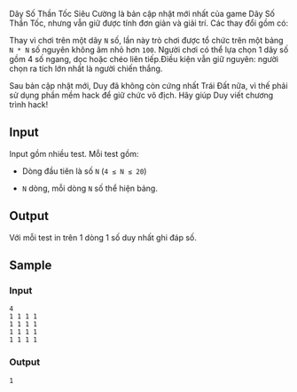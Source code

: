 Dãy Số Thần Tốc Siêu Cường là bản cập nhật mới nhất của game Dãy Số Thần Tốc, nhưng vẫn giữ được tính đơn giản và giải trí. Các thay đổi gồm có:

Thay vì chơi trên một dãy `N` số, lần này trò chơi được tổ chức trên một bảng `N * N` số nguyên không âm nhỏ hơn `100`. Người chơi có thể lựa chọn 1 dãy số gồm 4 số ngang, dọc hoặc chéo liên tiếp.Điều kiện vẫn giữ nguyên: người chọn ra tích lớn nhất là người chiến thắng.

Sau bản cập nhật mới, Duy đã không còn cứng nhất Trái Đất nữa, vì thế phải sử dụng phần mềm hack để giữ chức vô địch. Hãy giúp Duy viết chương trình hack!

## Input

Input gồm nhiều test. Mỗi test gồm:

+ Dòng đầu tiên là số `N` (`4 ≤ N ≤ 20`)

+ `N` dòng, mỗi dòng `N` số thể hiện bảng.

## Output

Với mỗi test in trên 1 dòng 1 số duy nhất ghi đáp số.

## Sample

### Input
```
4
1 1 1 1
1 1 1 1
1 1 1 1
1 1 1 1
```
### Output
```
1
```
